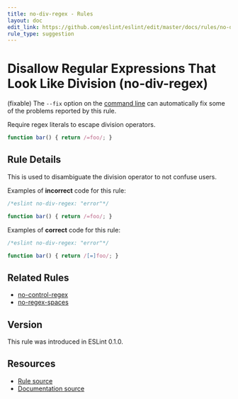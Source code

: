 ```yaml
---
title: no-div-regex - Rules
layout: doc
edit_link: https://github.com/eslint/eslint/edit/master/docs/rules/no-div-regex.md
rule_type: suggestion
---
```

<!-- Note: No pull requests accepted for this file. See README.md in the root directory for details. -->

# Disallow Regular Expressions That Look Like Division (no-div-regex)

(fixable) The `--fix` option on the [command line](../user-guide/command-line-interface#fixing-problems) can automatically fix some of the problems reported by this rule.

Require regex literals to escape division operators.

```js
function bar() { return /=foo/; }
```

## Rule Details

This is used to disambiguate the division operator to not confuse users.

Examples of **incorrect** code for this rule:

```js
/*eslint no-div-regex: "error"*/

function bar() { return /=foo/; }
```

Examples of **correct** code for this rule:

```js
/*eslint no-div-regex: "error"*/

function bar() { return /[=]foo/; }
```

## Related Rules

* [no-control-regex](no-control-regex)
* [no-regex-spaces](no-regex-spaces)

## Version

This rule was introduced in ESLint 0.1.0.

## Resources

* [Rule source](https://github.com/eslint/eslint/tree/master/lib/rules/no-div-regex.js)
* [Documentation source](https://github.com/eslint/eslint/tree/master/docs/rules/no-div-regex.md)
